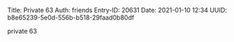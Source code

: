 Title: Private 63
Auth: friends
Entry-ID: 20631
Date: 2021-01-10 12:34
UUID: b8e65239-5e0d-556b-b518-29faad0b80df

private 63
